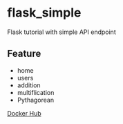 # flask_simple
Flask tutorial with simple API endpoint

## Feature
- home
- users
- addition
- multiflication
- Pythagorean

[Docker Hub](https://hub.docker.com/repository/docker/khhandrea/flask-simple/general)